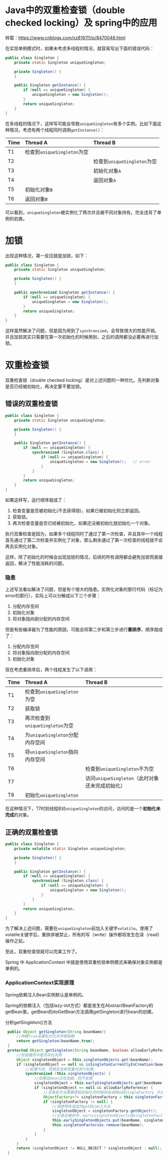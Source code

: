 # Java中的双重检查锁（double checked locking）及 spring中的应用

转载：https://www.cnblogs.com/xz816111/p/8470048.html



在实现单例模式时，如果未考虑多线程的情况，就容易写出下面的错误代码：

```java
public class Singleton {
    private static Singleton uniqueSingleton;

    private Singleton() {
    }

    public Singleton getInstance() {
        if (null == uniqueSingleton) {
            uniqueSingleton = new Singleton();
        }
        return uniqueSingleton;
    }
}
```

在多线程的情况下，这样写可能会导致`uniqueSingleton`有多个实例。比如下面这种情况，考虑有两个线程同时调用`getInstance()`：

| Time | Thread A                    | Thread B                    |
| :--- | :-------------------------- | :-------------------------- |
| T1   | 检查到`uniqueSingleton`为空 |                             |
| T2   |                             | 检查到`uniqueSingleton`为空 |
| T3   |                             | 初始化对象`A`               |
| T4   |                             | 返回对象`A`                 |
| T5   | 初始化对象`B`               |                             |
| T6   | 返回对象`B`                 |                             |

可以看到，`uniqueSingleton`被实例化了两次并且被不同对象持有。完全违背了单例的初衷。

# 加锁

出现这种情况，第一反应就是加锁，如下：

```java
public class Singleton {
    private static Singleton uniqueSingleton;

    private Singleton() {
    }

    public synchronized Singleton getInstance() {
        if (null == uniqueSingleton) {
            uniqueSingleton = new Singleton();
        }
        return uniqueSingleton;
    }
}
```

这样虽然解决了问题，但是因为用到了`synchronized`，会导致很大的性能开销，并且加锁其实只需要在第一次初始化的时候用到，之后的调用都没必要再进行加锁。

# 双重检查锁

双重检查锁（double checked locking）是对上述问题的一种优化。先判断对象是否已经被初始化，再决定要不要加锁。

## 错误的双重检查锁

```java
public class Singleton {
    private static Singleton uniqueSingleton;

    private Singleton() {
    }

    public Singleton getInstance() {
        if (null == uniqueSingleton) {
            synchronized (Singleton.class) {
                if (null == uniqueSingleton) {
                    uniqueSingleton = new Singleton();   // error
                }
            }
        }
        return uniqueSingleton;
    }
}
```

如果这样写，运行顺序就成了：

1. 检查变量是否被初始化(不去获得锁)，如果已被初始化则立即返回。
2. 获取锁。
3. 再次检查变量是否已经被初始化，如果还没被初始化就初始化一个对象。

执行双重检查是因为，如果多个线程同时了通过了第一次检查，并且其中一个线程首先通过了第二次检查并实例化了对象，那么剩余通过了第一次检查的线程就不会再去实例化对象。

这样，除了初始化的时候会出现加锁的情况，后续的所有调用都会避免加锁而直接返回，解决了性能消耗的问题。

### 隐患

上述写法看似解决了问题，但是有个很大的隐患。实例化对象的那行代码（标记为error的那行），实际上可以分解成以下三个步骤：

1. 分配内存空间
2. 初始化对象
3. 将对象指向刚分配的内存空间

但是有些编译器为了性能的原因，可能会将第二步和第三步进行**重排序**，顺序就成了：

1. 分配内存空间
2. 将对象指向刚分配的内存空间
3. 初始化对象

现在考虑重排序后，两个线程发生了以下调用：

| Time | Thread A                        | Thread B                                        |
| :--- | :------------------------------ | :---------------------------------------------- |
| T1   | 检查到`uniqueSingleton`为空     |                                                 |
| T2   | 获取锁                          |                                                 |
| T3   | 再次检查到`uniqueSingleton`为空 |                                                 |
| T4   | 为`uniqueSingleton`分配内存空间 |                                                 |
| T5   | 将`uniqueSingleton`指向内存空间 |                                                 |
| T6   |                                 | 检查到`uniqueSingleton`不为空                   |
| T7   |                                 | 访问`uniqueSingleton`（此时对象还未完成初始化） |
| T8   | 初始化`uniqueSingleton`         |                                                 |

在这种情况下，T7时刻线程B对`uniqueSingleton`的访问，访问的是一个**初始化未完成**的对象。

## 正确的双重检查锁

```java
public class Singleton {
    private volatile static Singleton uniqueSingleton;

    private Singleton() {
    }

    public Singleton getInstance() {
        if (null == uniqueSingleton) {
            synchronized (Singleton.class) {
                if (null == uniqueSingleton) {
                    uniqueSingleton = new Singleton();
                }
            }
        }
        return uniqueSingleton;
    }
}
```

为了解决上述问题，需要在`uniqueSingleton`前加入关键字`volatile`。使用了volatile关键字后，重排序被禁止，所有的写（write）操作都将发生在读（read）操作之前。

至此，双重检查锁就可以完美工作了。





Spring 中 ApplicationContext 中就是使用双重检锁单例模式来确保对象实例都是单例的。

### **ApplicationContext实现原理**

Spring依赖注入Bean实例默认是单例的。

Spring的依赖注入（包括lazy-init方式）都是发生在AbstractBeanFactory的getBean里。getBean的doGetBean方法调用getSingleton进行bean的创建。

分析getSingleton()方法

```java
 public Object getSingleton(String beanName){
     //参数true设置标识允许早期依赖
     return getSingleton(beanName,true);
 }
 protected Object getSingleton(String beanName, boolean allowEarlyReference) {
     //检查缓存中是否存在实例
     Object singletonObject = this.singletonObjects.get(beanName);
     if (singletonObject == null && isSingletonCurrentlyInCreation(beanName)) {
         //如果为空，则锁定全局变量并进行处理。
         synchronized (this.singletonObjects) {
             //如果此bean正在加载，则不处理
             singletonObject = this.earlySingletonObjects.get(beanName);
             if (singletonObject == null && allowEarlyReference) {
                 //当某些方法需要提前初始化的时候则会调用addSingleFactory 方法将对应的ObjectFactory初始化策略存储在singletonFactories
                 ObjectFactory<?> singletonFactory = this.singletonFactories.get(beanName);
                 if (singletonFactory != null) {
                     //调用预先设定的getObject方法
                     singletonObject = singletonFactory.getObject();
                     //记录在缓存中，earlysingletonObjects和singletonFactories互斥
                     this.earlySingletonObjects.put(beanName, singletonObject);
                     this.singletonFactories.remove(beanName);
                 }
             }
         }
     }
     return (singletonObject != NULL_OBJECT ? singletonObject : null);
 }
```